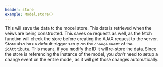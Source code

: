 ```yaml
---
header: store
example: Model.store()
---
```


This will save the data to the model store.  This data is retrieved when the veiws are being constructed.  This saves on requests as well, as the fetch function will check the store before creating the AJAX request to the server.  Store also has a default trigger setup on the `change` event of the `idAttribute`.  This means, if you modify the ID it will re-store the data.  Since the store is referencing the instance of the model, you *don't* need to setup a change event on the entire model, as it will get those changes automatically.


